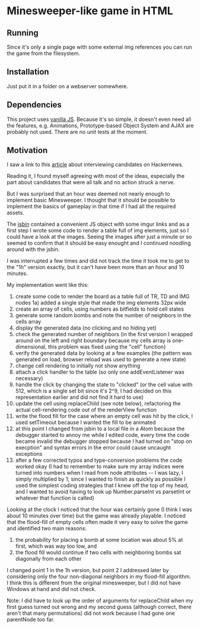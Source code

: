 Minesweeper-like game in HTML
==============================

Running
---

Since it's only a single page with some external img references you can run the game from the filesystem.

Installation
---

Just put it in a folder on a webserver somewhere.


Dependencies
---

This project uses [vanilla JS]. Because it's so simple, it doesn't even need all the features, e.g. Animations, Prototype-based Object System and AJAX are probably not used. There are no unit tests at the moment.

Motivation
---

I saw a link to this [article] about interviewing candidates on Hackernews.

Reading it, I found myself agreeing with most of the ideas, especially
the part about candidates that were all talk and no action struck a nerve.

But I was surprised that an hour was deemed not nearly enough to
implement basic Minesweeper. I thought that it should be possible to implement
the basics of gameplay in that time if I had all the required assets.

The [jsbin] contained a convenient JS object with some imgur links and
as a first step I wrote some code to render a table full of img elements,
just so I could have a look at the images. Seeing the images after just a
minute or so seemed to confirm that it should be easy enought and I continued
noodling around with the jsbin.

I was interrupted a few times and did not track the time it took me to
get to the "1h" version exactly, but it can't have been more than
an hour and 10 minutes.

My implementation went like this:
  1) create some code to render the board as a table full of TR, TD and IMG nodes
  1a) added a single style that made the img elements 32px wide
  2) create an array of cells, using numbers as bitfields to hold cell states
  3) generate some random bombs and note the number of neighbors in the cells array
  4) display the generated data (no clicking and no hiding yet)
  5) check the generated number of neighbors (in the first version I wrapped around on the left and right boundary because my cells array is one-dimensional, this problem was fixed using the "cell" function)
  6) verify the generated data by looking at a few examples (the pattern was generated on load, browser reload was used to generate a new state)
  7) change cell rendering to initially not show anything
  8) attach a click handler to the table (so only one addEventListener was necessary)
  9) handle the click by changing the state to "clicked" (or the cell value with 512, which is a single set bit since it's 2^9, I had decided on this representation earlier and did not find it hard to use)
  10) update the cell using replaceChild (see note below), refactoring the actual cell-rendering code out of the renderView function
  11) write the flood fill for the case where an empty cell was hit by the click, I used setTimeout because I wanted the fill to be animated
  12) at this point I changed from jsbin to a local file in a Atom because the debugger started to annoy me while I edited code, every time the code became invalid the debugger stopped because I had turned on "stop on execption" and syntax errors in the error could cause uncaught exceptions
  13) after a few corrected typos and type-conversion problems the code worked okay (I had to remember to make sure my array indices were turned into numbers when I read from node attributes -- I was lazy, I simply multiplied by 1; since I wanted to finish as quickly as possible I used the simplest coding strategies that I knew off the top of my head, and I wanted to avoid having to look up Number.parseInt vs parsetInt or whatever that function is called)

Looking at the clock I noticed that the hour was certainly gone (I think I was about 10 minutes over time) but the game was already playable. I noticed that the flood-fill of empty cells often made it very easy to solve the game and identified two main reasons:
  1) the probability for placing a bomb at some location was about 5% at first, which was way too low, and
  2) the flood fill would continue if two cells with neighboring bombs sat diagonally from each other

I changed point 1 in the 1h version, but point 2 I addressed later by considering only the four non-diagonal neighbors in my flood-fill algorithm. I think this is different from the original minesweeper, but I did not have Windows at hand and did not check.



Note: I did have to look up the order of arguments for replaceChild when
my first guess turned out wrong and my second guess (although correct,
there aren't that many permutations) did not work because I had gone
one parentNode too far.





[article]: http://rkoutnik.com/articles/How-I-Interview.html
[jsbin]: http://jsbin.com/jucesisaki/2/edit?html,js,output
[vanilla JS]: http://vanilla-js.com
